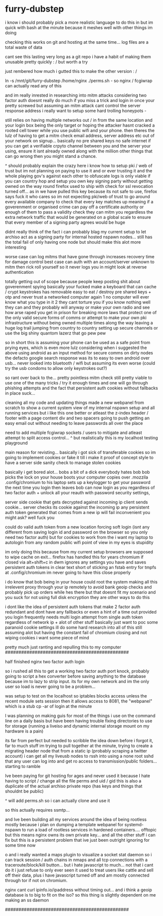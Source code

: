 furry-dubstep
=============

i know i should probably pick a more realistic language to do this in but im quick with bash at the minute because it meshes well with other things im doing

checking this works on git and hosting at the same time... 
log files are a total waste of data 

cant see this lasting very long as a git repo i have a habit of making them unusable pretty quickly : /
but worth a try 

just rembered how much i gutted this to make the other version : / 

ln -s /mnt/git/furry-dubstep /home/nginx
./perms.sh - so nginx / fcgiwrap can actually read any of this 

and im really inrested in researching into mitm attacks considering two factor auth doesnt really do much 
if you miss a trick and login in once your pretty screwed but assuming an mitm attack cant control 
the server response address i really want to setup some hard trolling honeypots - 

still relies on having multiple networks out / in from the same location and your login box being the only target
or hoping the attacker hasnt cracked a rooted cell tower while you use public wifi and your phone.
then theres the lulz of having to get a mitm check email address, server address etc out of your network on signup...
basically no pre shared keys no safe internet if you can get a verifiable crpyto channel between you 
and the server your using, ensure it isnt already owned along with the million other things that can go wrong then you might stand a chance.

^ should probably explain the crazy here i know how to setup pki / web of trust but im not planning on paying to use it and or ever trusting it
and the whole playing gov's against each other to obfuscate logs is only viable if you can country hop and setup you own key signing party without getting owned on the way round
firefox used to ship with check for ssl revocation turned off... as in we have pulled this key because its not safe to use, firefox says fuck it who cares
so im not expecting pki/web of trust to go around every available company to check that every key matches up meaning if a goverenment or organised crime can
pay off a certificate authority or enough of them to pass a validity check they can mitm you regardless
the extra network traffic that would be generated on a global scale to ensure that every member of a signing party agrees would be huge 

didnt really think of the fact i can probably blag my current setup to let archiso act as a signing party for internal hosted nspawn nodes...
still has the total fail of only having one node but should make this alot more interesting 

worse case can log mitms that have gone through increases recovery time for damage control
best case can auth with an account/server unknown to mitm then rick roll yourself so it never logs you in
might look at reverse authentication 

totally getting out of scope because people keep posting shit about goverenment spying basically your fucked
make a keyboard that can cache / crypt keystrokes has removable easy to eat / destroy pre shared keys + otp and never trust a networked computer again
1 no computer will ever know what you type in it 2 they cant torture you if you know nothing well they can and they probably will anyway
or make your own radio and see how arse raped you get in prison for breaking more laws that protect one of the only valid secure forms of comms
or attempt to make your own pki infrastructure without being owned multiple times along the way leaving a huge log trail jumping from country to country setting up secure channels 
or use the big shiny quantom lazerz that go pew pew 

so in short this is assuming your phone can be used as a safe point from prying eyes, which is even more lulz considering when i suggested the above
using android as an input method for secure comms on dirty nodes the defacto google search response was its to easy to own android over usb... never
looked into bluetooth / wifi but assuming its even worse (could try the usb condoms to allow only keystrokes out?)

so rant over back to the... pretty pointless mitm check still pretty viable to use one of the many tricks / try it enough times and one 
will go through phishing attempts and the fact that persistent auth cookies without fallbacks in place suck... 

cleaning all my code and updating things
made a new webpanel from scratch to show a current system view of my internal nspawn setup and all running services
but i like this one better or atleast the z-index header / footer with a page content div and two spacers 
going to push getting an easy email out without needing to leave passwords all over the place 

need to add multiple fcgiwrap sockets / users to mitigate and atleast attempt to split access control... 
^ but realistically this is my localhost testing playground

main reason for revisting... 
basically i got sick of transferable cookies so im going to implement cookies or fake it till i make it proof of concept style
to have a server side sanity check to manage stolen cookies

basically i get bored alot...
bobs a bit of a dick everybody hates bob
bob picks the lock on your house boots your computer copies over .mozzila .config/chromium to his laptop sets up a keylogger to get your password the next time you login then leaves
bob can now login as you regardless of two factor auth + unlock all your reauth with password security settings,

server side cookie that gets decrypted against incoming ip 
client sends cookie... server checks its cookie against the incoming ip
any persistent auth token generated that comes from a new ip will fail
inconvenient you might ask? well fuck you

could do valid auth token from a new location forcing soft login (isnt any different from saving login id and password on the browser so you only need two factor auth)
but for cookies to work from the i want my laptop to autologin from any random public wifi point of view in my eyes is stupidity

im only doing this because from my current setup browsers are supposed to wipe cache on exit...
firefox has handled this for years 
chromium if closed via alt+shift+c in dwm ignores any settings you have and saves persistent auth tokens in clear text
short of sticking an fstab entry for tmpfs at .config/chromium im never going to have this close properly

i do know that bob being in your house could root the system making all this irrelevent proxy
through your ip remotely to avoid bank geoip checks and probably pick up orders while hes there but that doesnt fit my scenario
and you suck for not using full disk encryption
they are other ways to do this 

i dont like the idea of persistent auth tokens that make 2 factor auth redundant and dont have any fallbacks or even a hint of a time out provided you login frequently
needs multi login attempt from single auth token regardless of network ip + alot of other stuff basically just want to poc some paranoid cookie settings 
ill do some hard research into all of this still assuming alot but having the constant fail of chromium closing and not wiping cookies i want some piece of mind 

pretty much just ranting and repulling this to my computer 
##############################################

half finished nginx two factor auth login 

so i rushed all this to get a working two factor auth port knock, probably going to script a hex converter before saving anything to the database because im to lazy to strip input. its for my own network and im the only user so load is never going to be a problem...

was setup to test on the localhost so iptables blocks access unless the recent module sets session then it allows access to 8081, the "webpanel" which is a stub cp -ar of login at the minute

I was planning on making guis for most of the things i use on the command line on a daily basis but have been having trouble fixing directories to use for storage (running a liveiso and dynamic internal storage mount on my hardware is a pain) 

its far from perfect but needed to scribble the idea down before i forgot it, far to much stuff im trying to pull together at the minute, trying to create a migrating header node that from a static ip (probably scraping a twitter account) i can get all my liveusb nodes to rssh into using a none root sshd that any user can log into and get ro access to transmission/public folders... starting to ramble 

Ive been paying for git hosting for ages and never used it because I hate having to script / change all the file perms and uid / gid this is also a duplicate of the actual archiso private repo (has keys and things that shouldnt be public)

^ will add perms.sh so i can actually clone and use it 

so this actually requires ssmtp...

and Ive been building all my services around the idea of being rootless mostly because i plan on dumping a template webpanel for systemd-nspawn to run a load of rootless services in hardened containers.... offtopic
but this means nginx owns its own private key... and all the other stuff i can fix but this is a persistent problem that ive just been outright ignoring for some time now 

o and i really wanted a maps plugin to visualize a socket stat daemon so i can track session / auth chains in nmaps and all tcp connections with a traceroute/block/kill button... but i hate javascript to much... not that i cant do it i just refuse to only ever seen it used to treat users like cattle and sell off their data, plus i have javascript turned off and am mostly connected through tor if not on chromium. 

nginx cant curl ipinfo.io/ipaddress without timing out... and i think a geoip database is to big to fit on the iso?
so this thing is slightly dependent on me making an ss daemon 

##############################################
